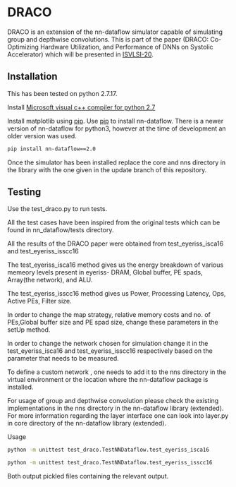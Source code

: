 # DRACO

DRACO is an extension of the nn-dataflow simulator capable of simulating group and depthwise convolutions. 
This is part of the paper (DRACO: Co-Optimizing Hardware Utilization, and
Performance of DNNs on Systolic Accelerator) which will be presented in [ISVLSI-20](http://www.isvlsi.org/).

## Installation

This has been tested on python 2.7.17.

Install [Microsoft visual c++ compiler for python 2.7](https://www.microsoft.com/en-us/download/details.aspx?id=44266)

Install matplotlib using [pip](https://pip.pypa.io/en/stable/).
Use [pip](https://pip.pypa.io/en/stable/) to install nn-dataflow. There is a newer version of nn-dataflow for python3, however at the time of development an older version was used.
```bash
pip install nn-dataflow==2.0
```

Once the simulator has been installed replace the core and nns directory in the library with the one given in the update branch of this repository.

## Testing
Use the test_draco.py to run tests. 

All the test cases have been inspired from the original tests which can be found in nn_dataflow/tests 
directory.

All the results of the DRACO paper were obtained from test_eyeriss_isca16 and test_eyeriss_isscc16

The test_eyeriss_isca16 method gives us the energy breakdown of various memeory levels present in eyeriss- DRAM, Global buffer, PE spads, Array(the network), and ALU.

The test_eyeriss_isscc16 method gives us Power, Processing Latency, Ops, Active PEs, Filter size.

In order to change the map strategy, relative memory costs and no. of PEs,Global buffer size and PE spad size, change these parameters in the setUp method.

In order to change the network chosen for simulation change it in the test_eyeriss_isca16 and
test_eyeriss_isscc16 respectively based on the parameter that needs to be measured.

To define a custom network , one needs to add it to the nns directory in the virtual environment
or the location where the nn-dataflow package is installed.

For usage of group and depthwise convolution please check the existing implementations in the nns
directory in the nn-dataflow library (extended). For more information regarding the layer interface
one can look into layer.py in core directory of the nn-dataflow library (extended).

Usage
```bash
python -m unittest test_draco.TestNNDataflow.test_eyeriss_isca16    

python -m unittest test_draco.TestNNDataflow.test_eyeriss_isscc16
```
Both output pickled files containing the relevant output.


